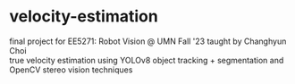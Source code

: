 # velocity-estimation
final project for EE5271: Robot Vision @ UMN Fall '23 taught by Changhyun Choi  
true velocity estimation using YOLOv8 object tracking + segmentation and OpenCV stereo vision techniques
